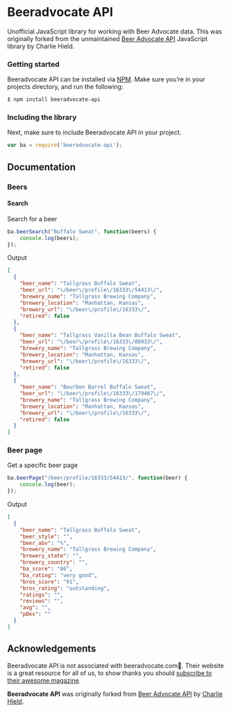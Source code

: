 # Beeradvocate API

Unofficial JavaScript library for working with Beer Advocate data. This was originally forked from the unmaintained [Beer Advocate API](https://github.com/parryc/beer-advocate-api) JavaScript library by Charlie Hield.

### Getting started

Beeradvocate API can be installed via [NPM](https://www.npmjs.org/). Make sure you’re in your projects directory, and run the following:

```bash
$ npm install beeradvocate-api
```

### Including the library

Next, make sure to include Beeradvocate API in your project.

```javascript
var ba = require('beeradvocate-api');
```

## Documentation

### Beers

#### Search

Search for a beer

```javascript
ba.beerSearch("Buffalo Sweat", function(beers) {
    console.log(beers);
});
```

Output

```json
[
  {
    "beer_name": "Tallgrass Buffalo Sweat",
    "beer_url": "\/beer\/profile\/16333\/54413\/",
    "brewery_name": "Tallgrass Brewing Company",
    "brewery_location": "Manhattan, Kansas",
    "brewery_url": "\/beer\/profile\/16333\/",
    "retired": false
  },
  {
    "beer_name": "Tallgrass Vanilla Bean Buffalo Sweat",
    "beer_url": "\/beer\/profile\/16333\/88933\/",
    "brewery_name": "Tallgrass Brewing Company",
    "brewery_location": "Manhattan, Kansas",
    "brewery_url": "\/beer\/profile\/16333\/",
    "retired": false
  },
  {
    "beer_name": "Bourbon Barrel Buffalo Sweat",
    "beer_url": "\/beer\/profile\/16333\/179467\/",
    "brewery_name": "Tallgrass Brewing Company",
    "brewery_location": "Manhattan, Kansas",
    "brewery_url": "\/beer\/profile\/16333\/",
    "retired": false
  }
]
```

### Beer page

Get a specific beer page

```javascript
ba.beerPage("/beer/profile/16333/54413/", function(beer) {
    console.log(beer);
});
```

Output

```json
[
  {
    "beer_name": "Tallgrass Buffalo Sweat",
    "beer_style": "",
    "beer_abv": "%",
    "brewery_name": "Tallgrass Brewing Company",
    "brewery_state": "",
    "brewery_country": "",
    "ba_score": "86",
    "ba_rating": "very good",
    "bros_score": "91",
    "bros_rating": "outstanding",
    "ratings": "",
    "reviews": "",
    "avg": "",
    "pDev": ""
  }
]
```

## Acknowledgements

Beeradvocate API is not associated with beeradvocate.com. Their website is a great resource for all of us, to show thanks you should [subscribe to their awesome magazine](https://www.beeradvocate.com/mag/subscribe/).

**Beeradvocate API** was originally forked from [Beer Advocate API](https://github.com/parryc/beer-advocate-api) by [Charlie Hield](https://github.com/stursby).
